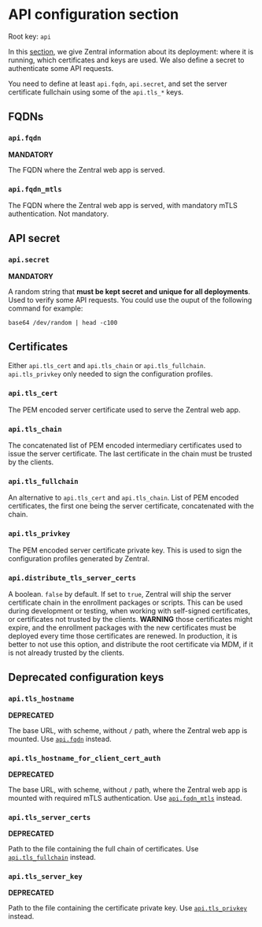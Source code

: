 # API configuration section

Root key: `api`

In this [section](../#sections), we give Zentral information about its deployment: where it is running, which certificates and keys are used. We also define a secret to authenticate some API requests.

You need to define at least `api.fqdn`, `api.secret`, and set the server certificate fullchain using some of the `api.tls_*` keys.

## FQDNs

### `api.fqdn`

**MANDATORY**

The FQDN where the Zentral web app is served.

### `api.fqdn_mtls`

The FQDN where the Zentral web app is served, with mandatory mTLS authentication. Not mandatory.

## API secret

### `api.secret`

**MANDATORY**

A random string that **must be kept secret and unique for all deployments**. Used to verify some API requests. You could use the ouput of the following command for example:

```
base64 /dev/random | head -c100
```

## Certificates

Either `api.tls_cert` and `api.tls_chain` or `api.tls_fullchain`. `api.tls_privkey` only needed to sign the configuration profiles.

### `api.tls_cert`

The PEM encoded server certificate used to serve the Zentral web app.

### `api.tls_chain`

The concatenated list of PEM encoded intermediary certificates used to issue the server certificate. The last certificate in the chain must be trusted by the clients.

### `api.tls_fullchain`

An alternative to `api.tls_cert` and `api.tls_chain`. List of PEM encoded certificates, the first one being the server certificate, concatenated with the chain.

### `api.tls_privkey`

The PEM encoded server certificate private key. This is used to sign the configuration profiles generated by Zentral.

### `api.distribute_tls_server_certs`

A boolean. `false` by default. If set to `true`, Zentral will ship the server certificate chain in the enrollment packages or scripts. This can be used during development or testing, when working with self-signed certificates, or certificates not trusted by the clients. **WARNING** those certificates might expire, and the enrollment packages with the new certificates must be deployed every time those certificates are renewed. In production, it is better to not use this option, and distribute the root certificate via MDM, if it is not already trusted by the clients.

## Deprecated configuration keys

### `api.tls_hostname`

**DEPRECATED**

The base URL, with scheme, without `/` path, where the Zentral web app is mounted. Use [`api.fqdn`](#apifqdn) instead.

### `api.tls_hostname_for_client_cert_auth`

**DEPRECATED**

The base URL, with scheme, without `/` path, where the Zentral web app is mounted with required mTLS authentication. Use [`api.fqdn_mtls`](#apifqdn_mtls)  instead.

### `api.tls_server_certs`

**DEPRECATED**

Path to the file containing the full chain of certificates. Use [`api.tls_fullchain`](#apitls_fullchain) instead.

### `api.tls_server_key`

**DEPRECATED**

Path to the file containing the certificate private key. Use [`api.tls_privkey`](#apitls_privkey) instead.
